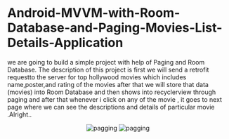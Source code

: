 # Android-MVVM-with-Room-Database-and-Paging-Movies-List-Details-Application
 we are going to build a simple project with help of Paging and Room Database.
        The description of this project is first we will send a retrofit requestto the server for top hollywood movies which includes name,poster,and rating of the movies after that we will store that data (movies) into Room Database and then shows into recyclerview through paging and after that whenever i click on any of the movie , it goes to next page where we can see the descriptions and details of particular movie  .Alright..


<p align="center">
<img src="http://www.codingwithjks.tech/paging_Images/movies_output.png" alt="pagging"/>
<img src="http://www.codingwithjks.tech/paging_Images/description_output.png" alt="pagging"/>
</p>
